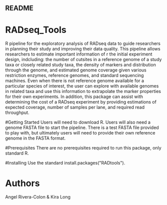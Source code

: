 ## README ##

# RADseq_Tools #

R pipeline for the exploratory analysis of RADseq data to guide researchers in planning their study and improving their data quality.
This pipeline allows researchers to estimate important information of r the initial experiment design, indcluding: the number of cutsites in a reference genome of a study taxa or closely related study taxa, the density of markers and distribution through the genome, and estimated genome coverage given various restriction enzymes, reference genomes, and standard sequencing machines. Even when there is not reference genome available for a particular species of interest, the user can explore with available genomes in related taxa and use this information to extrapolate the marker properties for their own experiments. In addition, this package can assist with determining the cost of a RADseq experiment by providing estimations of expected coverage, number of samples per lane, and required read throughput. 

#Getting Started
Users will need to download R. Users will also need a genome FASTA file to start the pipeline. There is a test FASTA file provided to play with, but ultimately users will need to provide their own reference genome in the FASTA format. 

#Prerequisites
There are no prerequisites required to run this package, only standard R. 

#Installing
Use the standard install.packages("RADtools").

# Authors
Angel Rivera-Colon & Kira Long

